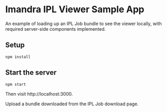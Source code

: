 # Imandra IPL Viewer Sample App

An example of loading up an IPL Job bundle to see the viewer locally, with required server-side components implemented.

## Setup

    npm install

## Start the server

    npm start

Then visit http://localhost:3000.

Upload a bundle downloaded from the IPL Job download page.
